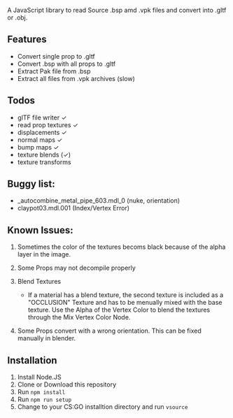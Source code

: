 A JavaScript library to read Source .bsp amd .vpk files and convert into .gltf or .obj.

## Features

- Convert single prop to .gltf
- Convert .bsp with all props to .gltf
- Extract Pak file from .bsp
- Extract all files from .vpk archives (slow)

## Todos

- glTF file writer  	                        ✓
- read prop textures                            ✓
- displacements                                 ✓
- normal maps                                   ✓
- bump maps                                     ✓
- texture blends                                (✓)
- texture transforms

## Buggy list:

- _autocombine_metal_pipe_603.mdl_0 (nuke, orientation)
- claypot03.mdl.001 (Index/Vertex Error)

## Known Issues:

1. Sometimes the color of the textures becoms black because of the alpha layer in the image.

2. Some Props may not decompile properly

3. Blend Textures
    - If a material has a blend texture, the second texture is included as a "OCCLUSION" Texture and has to be menually mixed with the base texture. Use the Alpha of the Vertex Color to blend the textures through the Mix Vertex Color Node.

4. Some Props convert with a wrong orientation. This can be fixed manually in blender.

## Installation

1. Install Node.JS
2. Clone or Download this repository
3. Run ```npm install```
4. Run ```npm run setup```
5. Change to your CS:GO installtion directory and run ```vsource```
